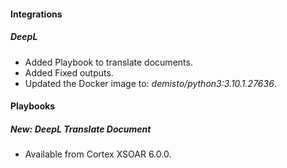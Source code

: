 
#### Integrations
##### DeepL
- Added Playbook to translate documents.
- Added Fixed outputs.
- Updated the Docker image to: *demisto/python3:3.10.1.27636*.

#### Playbooks
##### New: DeepL Translate Document
-  Available from Cortex XSOAR 6.0.0.
